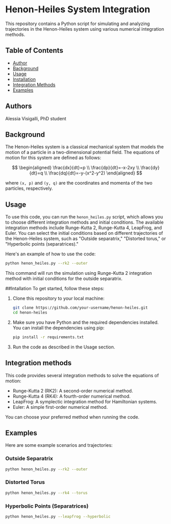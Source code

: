 # Henon-Heiles System Integration

This repository contains a Python script for simulating and analyzing trajectories in the Henon-Heiles system using various numerical integration methods.

## Table of Contents
- [Author](#author)
- [Background](#background)
- [Usage](#usage)
- [Installation](#installation)
- [Integration Methods](#integration-methods)
- [Examples](#examples)

## Authors
Alessia Visigalli, PhD student

## Background

The Henon-Heiles system is a classical mechanical system that models the motion of a particle in a two-dimensional potential field. The equations of motion for this system are defined as follows:

$$
\begin{aligned}
\frac{dx}{dt}=p \\
\frac{dp}{dt}=-x-2xy \\
\frac{dy}{dt}=q \\
\frac{dq}{dt}=-y-(x^2-y^2)
\end{aligned}
$$

where `(x, p)` and `(y, q)` are the coordinates and momenta of the two particles, respectively.

## Usage

To use this code, you can run the `henon_heiles.py` script, which allows you to choose different integration methods and initial conditions. The available integration methods include Runge-Kutta 2, Runge-Kutta 4, LeapFrog, and Euler. You can select the initial conditions based on different trajectories of the Henon-Heiles system, such as "Outside separatrix," "Distorted torus," or "Hyperbolic points (separatrices)."

Here's an example of how to use the code:

```bash
python henon_heiles.py --rk2 --outer
```
This command will run the simulation using Runge-Kutta 2 integration method with initial conditions for the outside separatrix.

##Intallation
To get started, follow these steps:
1) Clone this repository to your local machine:
   ```bash
   git clone https://github.com/your-username/henon-heiles.git
   cd henon-heiles
   ```
2) Make sure you have Python and the required dependencies installed. You can install the dependencies using pip:
   ```bash
   pip install -r requirements.txt
   ```
3) Run the code as described in the Usage section.

## Integration methods
This code provides several integration methods to solve the equations of motion:

- Runge-Kutta 2 (RK2): A second-order numerical method.
- Runge-Kutta 4 (RK4): A fourth-order numerical method.
- LeapFrog: A symplectic integration method for Hamiltonian systems.
- Euler: A simple first-order numerical method.

You can choose your preferred method when running the code.

## Examples
Here are some example scenarios and trajectories:
### Outside Separatrix
```bash
python henon_heiles.py --rk2 --outer
```

### Distorted Torus
```bash
python henon_heiles.py --rk4 --torus
```

### Hyperbolic Points (Separatrices)
```bash
python henon_heiles.py --leapfrog --hyperbolic
```
